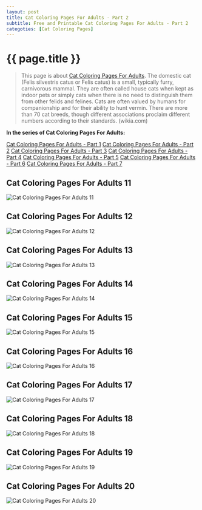 ```yaml
---
layout: post
title: Cat Coloring Pages For Adults - Part 2
subtitle: Free and Printable Cat Coloring Pages For Adults - Part 2
categoties: [Cat Coloring Pages]
---
```

{{ page.title }}
================
> This page is about [Cat Coloring Pages For Adults](https://hoanghabelle.github.io/). The domestic cat (Felis silvestris catus or Felis catus) is a small, typically furry, carnivorous mammal. They are often called house cats when kept as indoor pets or simply cats when there is no need to distinguish them from other felids and felines. Cats are often valued by humans for companionship and for their ability to hunt vermin. There are more than 70 cat breeds, though different associations proclaim different numbers according to their standards. (wikia.com)

**In the series of Cat Coloring Pages For Adults:**

[Cat Coloring Pages For Adults - Part 1](https://hoanghabelle.github.io/2017/11/06/Cat-Coloring-Pages-For-Adults-part-1.html)
[Cat Coloring Pages For Adults - Part 2](https://hoanghabelle.github.io/2017/11/06/Cat-Coloring-Pages-For-Adults-part-2.html)
[Cat Coloring Pages For Adults - Part 3](https://hoanghabelle.github.io/2017/11/06/Cat-Coloring-Pages-For-Adults-part-3.html)
[Cat Coloring Pages For Adults - Part 4](https://hoanghabelle.github.io/2017/11/06/Cat-Coloring-Pages-For-Adults-part-4.html)
[Cat Coloring Pages For Adults - Part 5](https://hoanghabelle.github.io/2017/11/06/Cat-Coloring-Pages-For-Adults-part-5.html)
[Cat Coloring Pages For Adults - Part 6](https://hoanghabelle.github.io/2017/11/06/Cat-Coloring-Pages-For-Adults-part-6.html)
[Cat Coloring Pages For Adults - Part 7](https://hoanghabelle.github.io/2017/11/06/Cat-Coloring-Pages-For-Adults-part-7.html)
## Cat Coloring Pages For Adults 11
![Cat Coloring Pages For Adults 11](https://hoanghabelle.github.io/img/Cat-Coloring-Pages-For-Adults%20(11).jpg "Cat Coloring Pages For Adults 11")

## Cat Coloring Pages For Adults 12
![Cat Coloring Pages For Adults 12](https://hoanghabelle.github.io/img/Cat-Coloring-Pages-For-Adults%20(12).jpg "Cat Coloring Pages For Adults 12")

## Cat Coloring Pages For Adults 13
![Cat Coloring Pages For Adults 13](https://hoanghabelle.github.io/img/Cat-Coloring-Pages-For-Adults%20(13).jpg "Cat Coloring Pages For Adults 13")

## Cat Coloring Pages For Adults 14
![Cat Coloring Pages For Adults 14](https://hoanghabelle.github.io/img/Cat-Coloring-Pages-For-Adults%20(14).jpg "Cat Coloring Pages For Adults 14")

<script async src="//pagead2.googlesyndication.com/pagead/js/adsbygoogle.js"></script><ins class="adsbygoogle" style="display:block" data-ad-format="fluid" data-ad-layout-key="-8i+1w-dq+e9+ft" data-ad-client="ca-pub-6753140515841889" data-ad-slot="6190446671"></ins> <script> (adsbygoogle = window.adsbygoogle || []).push({}); </script>

## Cat Coloring Pages For Adults 15
![Cat Coloring Pages For Adults 15](https://hoanghabelle.github.io/img/Cat-Coloring-Pages-For-Adults%20(15).jpg "Cat Coloring Pages For Adults 15")

## Cat Coloring Pages For Adults 16
![Cat Coloring Pages For Adults 16](https://hoanghabelle.github.io/img/Cat-Coloring-Pages-For-Adults%20(16).jpg "Cat Coloring Pages For Adults 16")

## Cat Coloring Pages For Adults 17
![Cat Coloring Pages For Adults 17](https://hoanghabelle.github.io/img/Cat-Coloring-Pages-For-Adults%20(17).jpg "Cat Coloring Pages For Adults 17")

## Cat Coloring Pages For Adults 18
![Cat Coloring Pages For Adults 18](https://hoanghabelle.github.io/img/Cat-Coloring-Pages-For-Adults%20(18).jpg "Cat Coloring Pages For Adults 18")

<script async src="//pagead2.googlesyndication.com/pagead/js/adsbygoogle.js"></script><ins class="adsbygoogle" style="display:block" data-ad-format="fluid" data-ad-layout-key="-8i+1w-dq+e9+ft" data-ad-client="ca-pub-6753140515841889" data-ad-slot="6190446671"></ins> <script> (adsbygoogle = window.adsbygoogle || []).push({}); </script>

## Cat Coloring Pages For Adults 19
![Cat Coloring Pages For Adults 19](https://hoanghabelle.github.io/img/Cat-Coloring-Pages-For-Adults%20(19).jpg "Cat Coloring Pages For Adults 19")

## Cat Coloring Pages For Adults 20
![Cat Coloring Pages For Adults 20](https://hoanghabelle.github.io/img/Cat-Coloring-Pages-For-Adults%20(20).jpg "Cat Coloring Pages For Adults 20")

